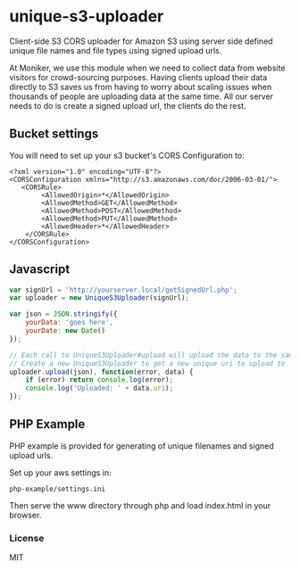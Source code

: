# unique-s3-uploader
Client-side S3 CORS uploader for Amazon S3 using server side defined unique file names and file types using signed upload urls.

At Moniker, we use this module when we need to collect data from website visitors for crowd-sourcing purposes. Having clients upload their data directly to S3 saves us from having to worry about scaling issues when thousands of people are uploading data at the same time. All our server needs to do is create a signed upload url, the clients do the rest.

## Bucket settings
You will need to set up your s3 bucket's CORS Configuration to:
```
<?xml version="1.0" encoding="UTF-8"?>
<CORSConfiguration xmlns="http://s3.amazonaws.com/doc/2006-03-01/">
   <CORSRule>
        <AllowedOrigin>*</AllowedOrigin>
        <AllowedMethod>GET</AllowedMethod>
        <AllowedMethod>POST</AllowedMethod>
        <AllowedMethod>PUT</AllowedMethod>
        <AllowedHeader>*</AllowedHeader>
    </CORSRule>
</CORSConfiguration>
```

## Javascript
``` javascript
var signUrl = 'http://yourserver.local/getSignedUrl.php';
var uploader = new UniqueS3Uploader(signUrl);

var json = JSON.stringify({
	yourData: 'goes here',
	yourDate: new Date()
});

// Each call to UniqueS3Uploader#upload will upload the data to the same unique file.
// Create a new UniqueS3Uploader to get a new unique uri to upload to
uploader.upload(json), function(error, data) {
	if (error) return console.log(error);
	console.log('Uploaded: ' + data.uri);
});
```

## PHP Example
PHP example is provided for generating of unique filenames and signed upload urls.

Set up your aws settings in:
```
php-example/settings.ini
```

Then serve the www directory through php and load index.html in your browser.

### License

MIT
